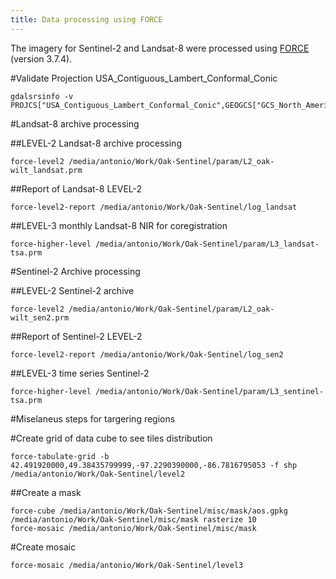 ```yaml
---
title: Data processing using FORCE
---
```


The imagery for Sentinel-2 and Landsat-8 were processed using [FORCE](https://force-eo.readthedocs.io/en/latest/) (version 3.7.4).

#Validate Projection USA_Contiguous_Lambert_Conformal_Conic

    gdalsrsinfo -v PROJCS["USA_Contiguous_Lambert_Conformal_Conic",GEOGCS["GCS_North_American_1983",DATUM["D_North_American_1983",SPHEROID["GRS_1980",6378137,298.257222101]],PRIMEM["Greenwich",0],UNIT["Degree",0.017453292519943295]],PROJECTION["Lambert_Conformal_Conic"],PARAMETER["False_Easting",0],PARAMETER["False_Northing",0],PARAMETER["Central_Meridian",-96],PARAMETER["Standard_Parallel_1",33],PARAMETER["Standard_Parallel_2",45],PARAMETER["Latitude_Of_Origin",39],UNIT["Meter",1]]

#Landsat-8 archive processing

##LEVEL-2 Landsat-8 archive processing

    force-level2 /media/antonio/Work/Oak-Sentinel/param/L2_oak-wilt_landsat.prm

##Report of Landsat-8 LEVEL-2

    force-level2-report /media/antonio/Work/Oak-Sentinel/log_landsat

##LEVEL-3 monthly Landsat-8 NIR for coregistration

    force-higher-level /media/antonio/Work/Oak-Sentinel/param/L3_landsat-tsa.prm

#Sentinel-2 Archive processing

##LEVEL-2 Sentinel-2 archive

    force-level2 /media/antonio/Work/Oak-Sentinel/param/L2_oak-wilt_sen2.prm

##Report of Sentinel-2 LEVEL-2

    force-level2-report /media/antonio/Work/Oak-Sentinel/log_sen2

##LEVEL-3 time series Sentinel-2

    force-higher-level /media/antonio/Work/Oak-Sentinel/param/L3_sentinel-tsa.prm

#Miselaneus steps for targering regions

#Create grid of data cube to see tiles distribution

    force-tabulate-grid -b 42.491920000,49.38435799999,-97.2290390000,-86.7816795053 -f shp /media/antonio/Work/Oak-Sentinel/level2

##Create a mask

    force-cube /media/antonio/Work/Oak-Sentinel/misc/mask/aos.gpkg /media/antonio/Work/Oak-Sentinel/misc/mask rasterize 10
    force-mosaic /media/antonio/Work/Oak-Sentinel/misc/mask

#Create mosaic

    force-mosaic /media/antonio/Work/Oak-Sentinel/level3
